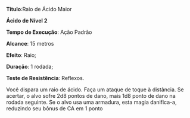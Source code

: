 **Titulo**:Raio de Ácido Maior

**Ácido de Nível 2**

**Tempo de Execução**: Ação Padrão

**Alcance**: 15 metros

**Efeito**: Raio;

**Duração**: 1 rodada;

**Teste de Resistência**: Reflexos.

Você dispara um raio de ácido. Faça
um ataque de toque à distância. Se acertar,
o alvo sofre 2d8  pontos de dano, mais 1d8
ponto de dano na rodada seguinte. Se o alvo usa uma armadura, esta magia danifica-a, reduzindo 
seu bônus de CA em 1 ponto